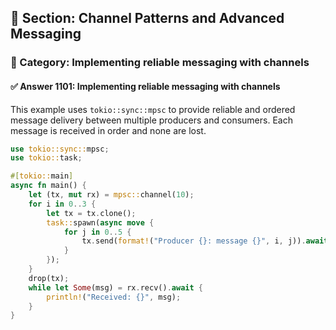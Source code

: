 ## 📘 Section: Channel Patterns and Advanced Messaging  
### 🔹 Category: Implementing reliable messaging with channels  
#### ✅ Answer 1101: Implementing reliable messaging with channels

This example uses `tokio::sync::mpsc` to provide reliable and ordered message delivery between multiple producers and consumers. Each message is received in order and none are lost.

```rust
use tokio::sync::mpsc;
use tokio::task;

#[tokio::main]
async fn main() {
    let (tx, mut rx) = mpsc::channel(10);
    for i in 0..3 {
        let tx = tx.clone();
        task::spawn(async move {
            for j in 0..5 {
                tx.send(format!("Producer {}: message {}", i, j)).await.unwrap();
            }
        });
    }
    drop(tx);
    while let Some(msg) = rx.recv().await {
        println!("Received: {}", msg);
    }
}
```
